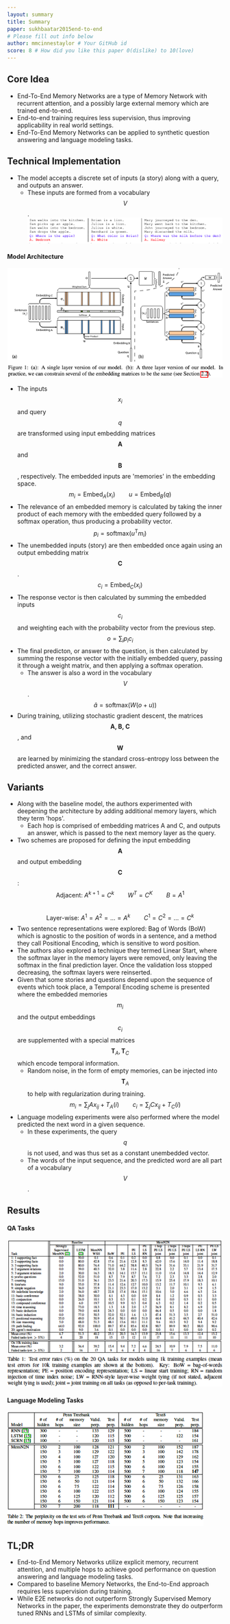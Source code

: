 ```yaml
---
layout: summary
title: Summary
paper: sukhbaatar2015end-to-end
# Please fill out info below
author: mmcinnestaylor # Your GitHub id
score: 8 # How did you like this paper 0(dislike) to 10(love)
---
```


## Core Idea
* End-To-End Memory Networks are a type of Memory Network with recurrent attention, and a possibly large external memory which are trained end-to-end.
* End-to-end training requires less supervision, thus improving applicability in real world settings.  
* End-To-End Memory Networks can be applied to synthetic question answering and language modeling tasks.  

## Technical Implementation
* The model accepts a discrete set of inputs (a story) along with a query, and outputs an answer.  
    * These inputs are formed from a vocabulary $$V$$.
![Q&A](sukhbaatar2015end-to-end_2_a.png)  
#### Model Architecture
![Architecture](sukhbaatar2015end-to-end_2_b.png) 
* The inputs $$x_i$$ and query $$q$$ are transformed using input embedding matrices $$\textbf{A}$$ and $$\textbf{B}$$, respectively. The embedded inputs are 'memories' in the embedding space. 
$$m_i = \text{Embed}_A(x_i)\qquad u = \text{Embed}_B(q)$$
* The relevance of an embedded memory is calculated by taking the inner product of each memory with the embedded query followed by a softmax operation, thus producing a probability vector.  
$$p_i = \text{softmax}(u^{\text{T}}m_i)$$  
* The unembedded inputs (story) are then embedded once again using an output embedding matrix $$\textbf{C}$$.  
$$c_i = \text{Embed}_C(x_i)$$  
* The response vector is then calculated by summing the embedded inputs $$c_i$$ and weighting each with the probability vector from the previous step.  
$$o = \sum_ip_ic_i$$  
* The final predicton, or answer to the question, is then calculated by summing the response vector with the initially embedded query, passing it through a weight matrix, and then applying a softmax operation.  
    * The answer is also a word in the vocabulary $$V$$.    
$$\hat{a} = \text{softmax}(W(o + u))$$  
* During training, utilizing stochastic gradient descent, the matrices $$\textbf{A, B, C}$$, and $$\textbf{W}$$ are learned by minimizing the standard cross-entropy loss between the predicted answer, and the correct answer.  

## Variants 
* Along with the baseline model, the authors experimented with deepening the architecture by adding additional memory layers, which they term 'hops'.  
	* Each hop is comprised of embedding matrices A and C, and outputs an answer, which is passed to the next memory layer as the query.    
* Two schemes are proposed for defining the input embedding $$\textbf{A}$$ and output embedding $$\textbf{C}$$:  
$$\text{Adjacent: } A^{k+1} = C^k\qquad W^T=C^K\qquad B=A^1$$  
$$\text{Layer-wise: } A^1=A^2=...=A^k\qquad C^1=C^2=...=C^k$$ 
* Two sentence representations were explored: Bag of Words (BoW) which is agnostic to the position of words in a sentence, and a method they call Positional Encoding, which is sensitive to word position.  
* The authors also explored a technique they termed Linear Start, where the softmax layer in the memory layers were removed, only leaving the softmax in the final prediction layer. Once the validation loss stopped decreasing, the softmax layers were reinserted.  
* Given that some stories and questions depend upon the sequence of events which took place, a Temporal Encoding scheme is presented where the embedded memories $$m_i$$ and the output embeddings $$c_i$$ are supplemented with a special matrices $$\textbf{T}_A, \textbf{T}_C$$ which encode temporal information.  
	* Random noise, in the form of empty memories, can be injected into $$\textbf{T}_A$$ to help with regularization during training.  
    $$m_i = \sum_j Ax_{ij} + T_A(i)\qquad c_i = \sum_jCx_{ij} + T_C(i)$$  
* Language modeling experiments were also performed where the model predicted the next word in a given sequence.  
    * In these experiments, the query $$q$$ is not used, and was thus set as a constant unembedded vector.  
    * The words of the input sequence, and the predicted word are all part of a vocabulary $$V$$. 

## Results  
#### QA Tasks
![Results](sukhbaatar2015end-to-end_2_c.png)  
#### Language Modeling Tasks  
![Results](sukhbaatar2015end-to-end_2_d.png)  

## TL;DR
* End-to-End Memory Networks utilize explicit memory, recurrent attention, and multiple hops to achieve good performance on question answering and language modeling tasks.
* Compared to baseline Memory Networks, the End-to-End approach requires less supervision during training.
* While E2E networks do not outperform Strongly Supervised Memory Networks in the paper, the experiments demonstrate they do outperform tuned RNNs and LSTMs of similar complexity.
